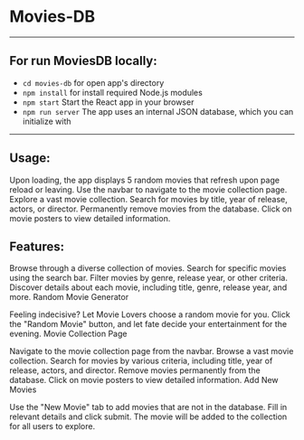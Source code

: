 # Movies-DB
---

## For run MoviesDB locally:

- `cd movies-db` for open app's directory
- `npm install` for install required Node.js modules
- `npm start` Start the React app in your browser
- `npm run server` The app uses an internal JSON database, which you can initialize with

---

## Usage: 
Upon loading, the app displays 5 random movies that refresh upon page reload or leaving. Use the navbar to navigate to the movie collection page. Explore a vast movie collection. Search for movies by title, year of release, actors, or director. Permanently remove movies from the database. Click on movie posters to view detailed information.

## Features:

Browse through a diverse collection of movies. Search for specific movies using the search bar. Filter movies by genre, release year, or other criteria. Discover details about each movie, including title, genre, release year, and more. Random Movie Generator

Feeling indecisive? Let Movie Lovers choose a random movie for you. Click the "Random Movie" button, and let fate decide your entertainment for the evening. Movie Collection Page

Navigate to the movie collection page from the navbar. Browse a vast movie collection. Search for movies by various criteria, including title, year of release, actors, and director. Remove movies permanently from the database. Click on movie posters to view detailed information. Add New Movies

Use the "New Movie" tab to add movies that are not in the database. Fill in relevant details and click submit. The movie will be added to the collection for all users to explore.